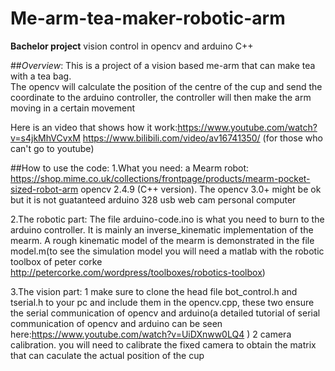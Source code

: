 # Me-arm-tea-maker-robotic-arm
**Bachelor project**
vision control in opencv and arduino C++

##*Overview*:
This is a project of a vision based me-arm that can make tea with a tea bag.  
The opencv will calculate the position of the centre of the cup and send the coordinate 
to the arduino controller, the controller will then make the arm moving in a certain movement

Here is an video that shows how it work:https://www.youtube.com/watch?v=s4jkMhVCvxM
                                        https://www.bilibili.com/video/av16741350/ (for those who can't go to youtube)

##How to use the code:
1.What you need: a Mearm robot: https://shop.mime.co.uk/collections/frontpage/products/mearm-pocket-sized-robot-arm
                 opencv 2.4.9 (C++ version). The opencv 3.0+ might be ok but it is not guatanteed
                 arduino 328
                 usb web cam
                 personal computer
                 
                 
2.The robotic part: The  file arduino-code.ino is what you need to burn to the arduino controller. It is mainly an inverse_kinematic
   implementation of the mearm. A rough kinematic model of the mearm is demonstrated in the file model.m(to see the simulation model you    will need a matlab with the robotic toolbox of peter corke http://petercorke.com/wordpress/toolboxes/robotics-toolbox)
   
3.The vision part: 1 make sure to clone the head file bot_control.h and tserial.h to your pc and include them in the opencv.cpp, these two                      ensure the serial communication of opencv and arduino(a detailed tutorial of serial communication of opencv and                            arduino can be seen here:https://www.youtube.com/watch?v=UiDXnww0LQ4 )
                   2 camera calibration. you will need to calibrate the fixed camera to obtain the matrix that can caculate the actual                           position of the cup
            
       

